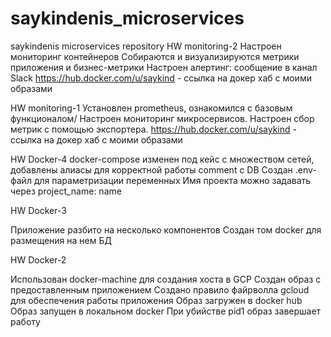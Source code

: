 # saykindenis_microservices
saykindenis microservices repository
HW monitoring-2
Настроен мониторинг контейнеров
Собираются и визуализируются метрики приложения и бизнес-метрики
Настроен алертинг: сообщение в канал Slack
<https://hub.docker.com/u/saykind> - ссылка на докер хаб с моими образами

HW monitoring-1
Установлен prometheus, ознакомился с базовым функционалом/
Настроен мониторинг микросервисов.
Настроен сбор метрик с помощью экспортера.
<https://hub.docker.com/u/saykind> - ссылка на докер хаб с моими образами


HW Docker-4
docker-compose изменен под кейс с множеством сетей, добавлены алиасы для корректной работы comment с DB
Создан .env-файл для параметризации переменных
Имя проекта можно задавать через project_name: name

HW Docker-3

Приложение разбито на несколько компонентов
Создан том docker для размещения на нем БД

HW Docker-2

Использован docker-machine для создания хоста в GCP
Создан образ с предоставленным приложением
Создано правило файрволла gcloud для обеспечения работы приложения
Образ загружен в docker hub
Образ запущен в локальном docker
При убийстве pid1 образ завершает работу
